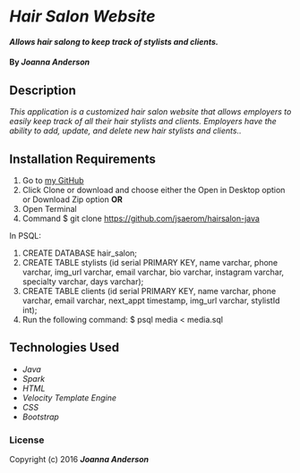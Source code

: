 # _Hair Salon Website_

#### _Allows hair salong to keep track of stylists and clients._

#### By _**Joanna Anderson**_

## Description

_This application is a customized hair salon website that allows employers to easily keep track of all their hair stylists and clients. Employers have the ability to add, update, and delete new hair stylists and clients.._

## Installation Requirements

1. Go to [my GitHub](https://github.com/jsaerom/hairsalon-java)
2. Click Clone or download and choose either the Open in Desktop option or Download Zip option
**OR**
1. Open Terminal
2. Command $ git clone https://github.com/jsaerom/hairsalon-java

In PSQL:
1. CREATE DATABASE hair_salon;
2. CREATE TABLE stylists (id serial PRIMARY KEY, name varchar, phone varchar, img_url varchar, email varchar, bio varchar, instagram varchar, specialty varchar, days varchar);
3. CREATE TABLE clients (id serial PRIMARY KEY, name varchar, phone varchar, email varchar, next_appt timestamp, img_url varchar, stylistId int);
4. Run the following command: $ psql media < media.sql

## Technologies Used

* _Java_
* _Spark_
* _HTML_
* _Velocity Template Engine_
* _CSS_
* _Bootstrap_

### License

Copyright (c) 2016 **_Joanna Anderson_**
